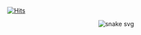 [![Hits](https://hits.seeyoufarm.com/api/count/incr/badge.svg?url=https%3A%2F%2Fgithub.com%2Fwlswo%2Fhit-counter&count_bg=%23858883&title_bg=%23B4B0B0&icon=ethereum.svg&icon_color=%23040405&title=hits&edge_flat=false)](https://hits.seeyoufarm.com)


<!-- 
# :mailbox_with_mail: Contacts
[![Notion](https://img.shields.io/badge/portfolio-000000.svg?&style=flat-square&logo=Notion&logoColor=white&link=[https://soo-vely-dev.tistory.com](https://charmed-act-e88.notion.site/c55386b6838c431994d8ed2dc286d82f)/)](https://zinzae.notion.site/f9fcd129d20f4ce29b6c0541a1da2cb1)
[![Gmail Badge](https://img.shields.io/badge/Gmail-d14836?style=flat-square&logo=Gmail&logoColor=white&link=mailto:kimsh1691@gmail.com)](mailto:byunjin1111@gmail.com)
[![Naver Badge](https://img.shields.io/badge/Naver-03C75A?style=flat-square&logo=Naver&logoColor=white&link=mailto:rlatngus1691@naver.com)](mailto:byunjin11@naver.com)
-->
<div align='center'>

![snake svg](https://github.com/wlswo/wlswo/blob/output/github-contribution-grid-snake.svg)

</div>


